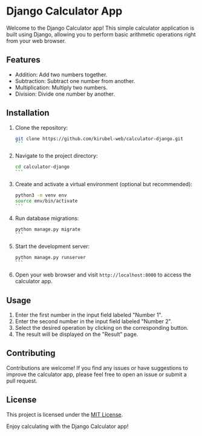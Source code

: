 # Django Calculator App

Welcome to the Django Calculator app! This simple calculator application is built using Django, allowing you to perform basic arithmetic operations right from your web browser.

## Features

- Addition: Add two numbers together.
- Subtraction: Subtract one number from another.
- Multiplication: Multiply two numbers.
- Division: Divide one number by another.

## Installation

1. Clone the repository:

   ````bash
   git clone https://github.com/kirubel-web/calculator-django.git
   ```

2. Navigate to the project directory:

   ````bash
   cd calculator-django
   ```

3. Create and activate a virtual environment (optional but recommended):

   ````bash
   python3 -m venv env
   source env/bin/activate
   ```

4. Run database migrations:

   ````bash
   python manage.py migrate
   ```

5. Start the development server:

   ````bash
   python manage.py runserver
   ```

6. Open your web browser and visit `http://localhost:8000` to access the calculator app.

## Usage

1. Enter the first number in the input field labeled "Number 1".
2. Enter the second number in the input field labeled "Number 2".
3. Select the desired operation by clicking on the corresponding button.
4. The result will be displayed on the "Result" page.


## Contributing

Contributions are welcome! If you find any issues or have suggestions to improve the calculator app, please feel free to open an issue or submit a pull request.

## License

This project is licensed under the [MIT License](LICENSE).

Enjoy calculating with the Django Calculator app!
